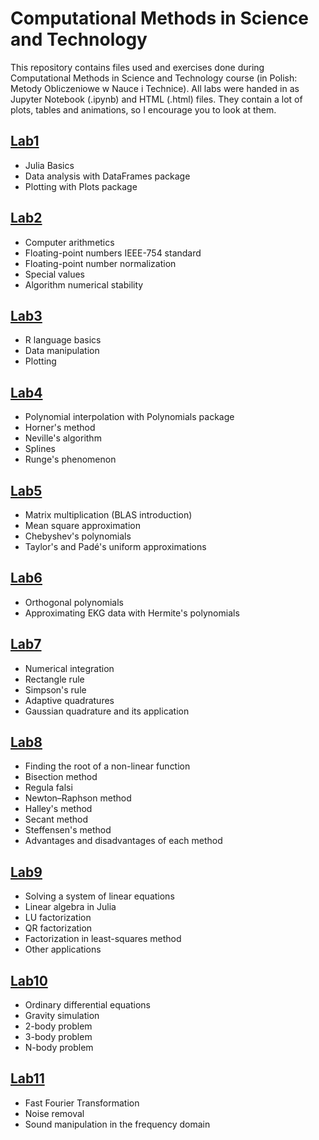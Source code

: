 # Computational Methods in Science and Technology
This repository contains files used and exercises done during Computational Methods in Science and Technology course (in Polish: Metody Obliczeniowe w Nauce i Technice). All labs were handed in as Jupyter Notebook (.ipynb) and HTML (.html) files. They contain a lot of plots, tables and animations, so I encourage you to look at them.

## [Lab1](lab1)
   * Julia Basics
   * Data analysis with DataFrames package
   * Plotting with Plots package
## [Lab2](lab2)
   * Computer arithmetics
   * Floating-point numbers IEEE-754 standard
   * Floating-point number normalization
   * Special values
   * Algorithm numerical stability
## [Lab3](lab3)
   * R language basics
   * Data manipulation
   * Plotting
## [Lab4](lab4)
   * Polynomial interpolation with Polynomials package
   * Horner's method
   * Neville's algorithm
   * Splines
   * Runge's phenomenon
## [Lab5](lab5)
   * Matrix multiplication (BLAS introduction)
   * Mean square approximation
   * Chebyshev's polynomials
   * Taylor's and Padé's uniform approximations
## [Lab6](lab6)
   * Orthogonal polynomials
   * Approximating EKG data with Hermite's polynomials
## [Lab7](lab7)
   * Numerical integration
   * Rectangle rule
   * Simpson's rule
   * Adaptive quadratures
   * Gaussian quadrature and its application
## [Lab8](lab8)
   * Finding the root of a non-linear function
   * Bisection method
   * Regula falsi
   * Newton–Raphson method
   * Halley's method
   * Secant method
   * Steffensen's method
   * Advantages and disadvantages of each method
## [Lab9](lab9)
   * Solving a system of linear equations
   * Linear algebra in Julia
   * LU factorization
   * QR factorization
   * Factorization in least-squares method
   * Other applications
## [Lab10](lab10)
   * Ordinary differential equations
   * Gravity simulation
   * 2-body problem
   * 3-body problem
   * N-body problem
## [Lab11](lab11)
   * Fast Fourier Transformation
   * Noise removal
   * Sound manipulation in the frequency domain
